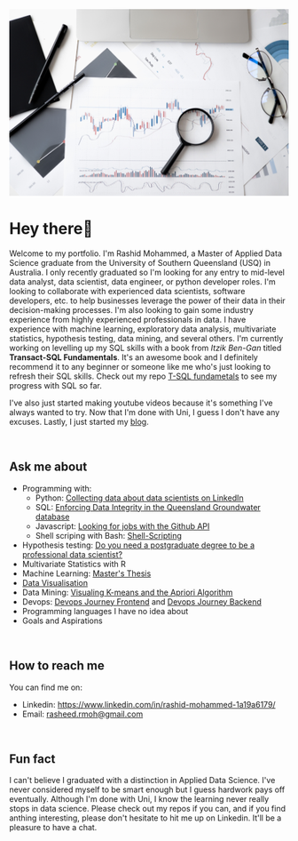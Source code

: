 <img src="pexels-anna-nekrashevich-6801648.jpg" />

# Hey there👋

Welcome to my portfolio. I'm Rashid Mohammed, a Master of Applied Data Science graduate from the University of Southern Queensland (USQ) in Australia. I only recently graduated so I'm looking for any entry to mid-level data analyst, data scientist, data engineer, or python developer roles. I'm looking to collaborate with experienced data scientists, software developers, etc. to help businesses leverage the power of their data in their decision-making processes. I'm also looking to gain some industry experience from highly experienced professionals in data.  I have experience with machine learning, exploratory data analysis, multivariate statistics, hypothesis testing, data mining, and several others. I'm currently working on levelling up my SQL skills with a book from *Itzik Ben-Gan* titled **Transact-SQL Fundamentals**. It's an awesome book and I definitely recommend it to any beginner or someone like me who's just looking to refresh their SQL skills. Check out my repo [T-SQL fundametals](https://github.com/RashidCodes/T-SQL_Fundamentals) to see my progress with SQL so far. 

I've also just started making youtube videos because it's something I've always wanted to try. Now that I'm done with Uni, I guess I don't have any excuses. Lastly, I just started my [blog](http://kingmoh.hashnode.dev/).

<br/>

## Ask me about 
- Programming with:
	- Python: [Collecting data about data scientists on LinkedIn](https://github.com/RashidCodes/Scrapers)
	- SQL: [Enforcing Data Integrity in the Queensland Groundwater database](https://github.com/RashidCodes/Consistency/tree/main) 
	- Javascript: [Looking for jobs with the Github API](https://github.com/RashidCodes/GithubJobs) 
	- Shell scriping with Bash: [Shell-Scripting](https://github.com/RashidCodes/Shell-Scripting)
- Hypothesis testing: [Do you need a postgraduate degree to be a professional data scientist?](https://github.com/RashidCodes/Postgrad-Test/blob/master/CSC8002_Progress.ipynb)
- Multivariate Statistics with R 
- Machine Learning: [Master's Thesis](https://github.com/RashidCodes/EEG-Analysis)
- [Data Visualisation](https://public.tableau.com/app/profile/rashid.mohammed6565#!/?newProfile=&activeTab=0)
- Data Mining: [Visualing K-means and the Apriori Algorithm](https://github.com/RashidCodes/K-Apriori)
- Devops: [Devops Journey Frontend](https://github.com/RashidCodes/Devops-Journey-Frontend) and [Devops Journey Backend](https://github.com/RashidCodes/Devops-Journey-Backend)
- Programming languages I have no idea about
- Goals and Aspirations 



<br/>

## How to reach me 
You can find me on:
- Linkedin: https://www.linkedin.com/in/rashid-mohammed-1a19a6179/
- Email: rasheed.rmoh@gmail.com

<br/>

## Fun fact
I can't believe I graduated with a distinction in Applied Data Science. I've never considered myself to be smart enough but I guess hardwork pays off eventually. Although I'm done with Uni, I know the learning never really stops in data science. Please check out my repos if you can, and if you find anthing interesting, please don't hesitate to hit me up on Linkedin. It'll be a pleasure to have a chat.




